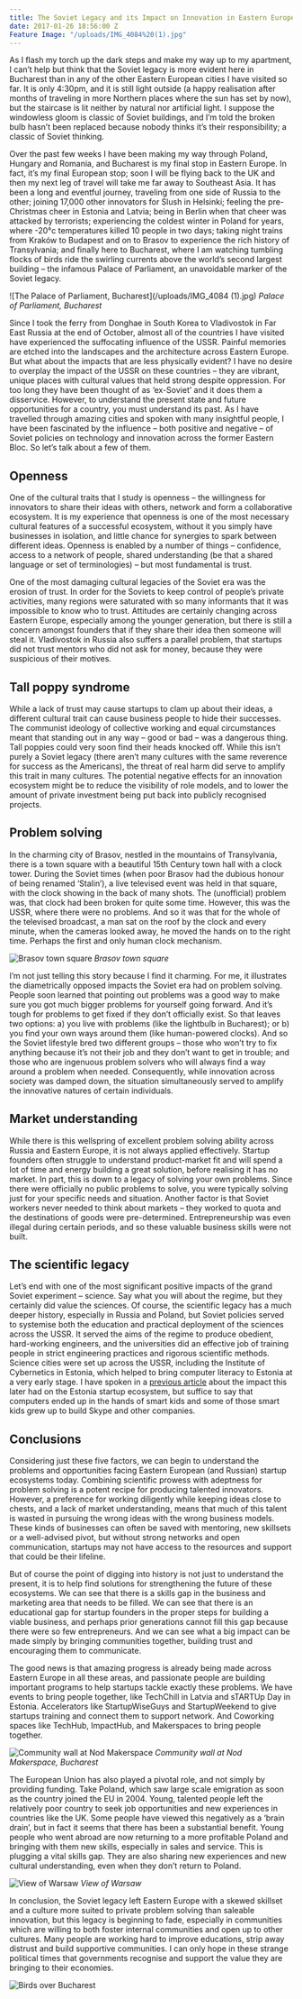 ```yaml
---
title: The Soviet Legacy and its Impact on Innovation in Eastern Europe
date: 2017-01-26 18:56:00 Z
Feature Image: "/uploads/IMG_4084%20(1).jpg"
---
```


As I flash my torch up the dark steps and make my way up to my apartment, I can’t help but think that the Soviet legacy is more evident here in Bucharest than in any of the other Eastern European cities I have visited so far. It is only 4:30pm, and it is still light outside (a happy realisation after months of traveling in more Northern places where the sun has set by now), but the staircase is lit neither by natural nor artificial light. I suppose the windowless gloom is classic of Soviet buildings, and I’m told the broken bulb hasn’t been replaced because nobody thinks it’s their responsibility; a classic of Soviet thinking. 

Over the past few weeks I have been making my way through Poland, Hungary and Romania, and Bucharest is my final stop in Eastern Europe. In fact, it’s my final European stop; soon I will be flying back to the UK and then my next leg of travel will take me far away to Southeast Asia. It has been a long and eventful journey, traveling from one side of Russia to the other; joining 17,000 other innovators for Slush in Helsinki; feeling the pre-Christmas cheer in Estonia and Latvia; being in Berlin when that cheer was attacked by terrorists; experiencing the coldest winter in Poland for years, where -20°c temperatures killed 10 people in two days; taking night trains from Kraków to Budapest and on to Brasov to experience the rich history of Transylvania; and finally here to Bucharest, where I am watching tumbling flocks of birds ride the swirling currents above the world’s second largest building – the infamous Palace of Parliament, an unavoidable marker of the Soviet legacy. 

![The Palace of Parliament, Bucharest](/uploads/IMG_4084 (1).jpg)
*Palace of Parliament, Bucharest*

Since I took the ferry from Donghae in South Korea to Vladivostok in Far East Russia at the end of October, almost all of the countries I have visited have experienced the suffocating influence of the USSR. Painful memories are etched into the landscapes and the architecture across Eastern Europe. But what about the impacts that are less physically evident? I have no desire to overplay the impact of the USSR on these countries – they are vibrant, unique places with cultural values that held strong despite oppression. For too long they have been thought of as ‘ex-Soviet’ and it does them a disservice. However, to understand the present state and future opportunities for a country, you must understand its past. As I have travelled through amazing cities and spoken with many insightful people, I have been fascinated by the influence – both positive and negative – of Soviet policies on technology and innovation across the former Eastern Bloc. So let’s talk about a few of them.

## Openness
One of the cultural traits that I study is openness – the willingness for innovators to share their ideas with others, network and form a collaborative ecosystem. It is my experience that openness is one of the most necessary cultural features of a successful ecosystem, without it you simply have businesses in isolation, and little chance for synergies to spark between different ideas. Openness is enabled by a number of things – confidence, access to a network of people, shared understanding (be that a shared language or set of terminologies) – but most fundamental is trust. 

One of the most damaging cultural legacies of the Soviet era was the erosion of trust. In order for the Soviets to keep control of people’s private activities, many regions were saturated with so many informants that it was impossible to know who to trust. Attitudes are certainly changing across Eastern Europe, especially among the younger generation, but there is still a concern amongst founders that if they share their idea then someone will steal it. Vladivostok in Russia also suffers a parallel problem, that startups did not trust mentors who did not ask for money, because they were suspicious of their motives. 

## Tall poppy syndrome
While a lack of trust may cause startups to clam up about their ideas, a different cultural trait can cause business people to hide their successes. The communist ideology of collective working and equal circumstances meant that standing out in any way – good or bad – was a dangerous thing. Tall poppies could very soon find their heads knocked off. While this isn’t purely a Soviet legacy (there aren’t many cultures with the same reverence for success as the Americans), the threat of real harm did serve to amplify this trait in many cultures. The potential negative effects for an innovation ecosystem might be to reduce the visibility of role models, and to lower the amount of private investment being put back into publicly recognised projects. 

## Problem solving
In the charming city of Brasov, nestled in the mountains of Transylvania, there is a town square with a beautiful 15th Century town hall with a clock tower. During the Soviet times (when poor Brasov had the dubious honour of being renamed ‘Stalin’), a live televised event was held in that square, with the clock showing in the back of many shots. The (unofficial) problem was, that clock had been broken for quite some time. However, this was the USSR, where there were no problems. And so it was that for the whole of the televised broadcast, a man sat on the roof by the clock and every minute, when the cameras looked away, he moved the hands on to the right time. Perhaps the first and only human clock mechanism. 

![Brasov town square](/uploads/IMG_3862.jpg)
*Brasov town square*

I’m not just telling this story because I find it charming. For me, it illustrates the diametrically opposed impacts the Soviet era had on problem solving. People soon learned that pointing out problems was a good way to make sure you got much bigger problems for yourself going forward. And it’s tough for problems to get fixed if they don’t officially exist. So that leaves two options: a) you live with problems (like the lightbulb in Bucharest); or b) you find your own ways around them (like human-powered clocks). And so the Soviet lifestyle bred two different groups – those who won’t try to fix anything because it’s not their job and they don’t want to get in trouble; and those who are ingenuous problem solvers who will always find a way around a problem when needed. Consequently, while innovation across society was damped down, the situation simultaneously served to amplify the innovative natures of certain individuals. 

## Market understanding 
While there is this wellspring of excellent problem solving ability across Russia and Eastern Europe, it is not always applied effectively. Startup founders often struggle to understand product-market fit and will spend a lot of time and energy building a great solution, before realising it has no market. In part, this is down to a legacy of solving your own problems. Since there were officially no public problems to solve, you were typically solving just for your specific needs and situation. Another factor is that Soviet workers never needed to think about markets – they worked to quota and the destinations of goods were pre-determined. Entrepreneurship was even illegal during certain periods, and so these valuable business skills were not built. 

## The scientific legacy
Let’s end with one of the most significant positive impacts of the grand Soviet experiment – science. Say what you will about the regime, but they certainly did value the sciences. Of course, the scientific legacy has a much deeper history, especially in Russia and Poland, but Soviet policies served to systemise both the education and practical deployment of the sciences across the USSR. It served the aims of the regime to produce obedient, hard-working engineers, and the universities did an effective job of training people in strict engineering practices and rigorous scientific methods. Science cities were set up across the USSR, including the Institute of Cybernetics in Estonia, which helped to bring computer literacy to Estonia at a very early stage. I have spoken in a [previous article](http://www.global-innovation-project.com/posts/driving-forces-for-startup-ecosystems/) about the impact this later had on the Estonia startup ecosystem, but suffice to say that computers ended up in the hands of smart kids and some of those smart kids grew up to build Skype and other companies.

## Conclusions 
Considering just these five factors, we can begin to understand the problems and opportunities facing Eastern European (and Russian) startup ecosystems today. Combining scientific prowess with adeptness for problem solving is a potent recipe for producing talented innovators. However, a preference for working diligently while keeping ideas close to chests, and a lack of market understanding, means that much of this talent is wasted in pursuing the wrong ideas with the wrong business models. These kinds of businesses can often be saved with mentoring, new skillsets or a well-advised pivot, but without strong networks and open communication, startups may not have access to the resources and support that could be their lifeline. 

But of course the point of digging into history is not just to understand the present, it is to help find solutions for strengthening the future of these ecosystems. We can see that there is a skills gap in the business and marketing area that needs to be filled. We can see that there is an educational gap for startup founders in the proper steps for building a viable business, and perhaps prior generations cannot fill this gap because there were so few entrepreneurs. And we can see what a big impact can be made simply by bringing communities together, building trust and encouraging them to communicate.

The good news is that amazing progress is already being made across Eastern Europe in all these areas, and passionate people are building important programs to help startups tackle exactly these problems. We have events to bring people together, like TechChill in Latvia and sTARTUp Day in Estonia. Accelerators like StartupWiseGuys and StartupWeekend to give startups training and connect them to support network. And Coworking spaces like TechHub, ImpactHub, and Makerspaces to bring people together.

![Community wall at Nod Makerspace](/uploads/IMG_4071.jpg)
*Community wall at Nod Makerspace, Bucharest*

The European Union has also played a pivotal role, and not simply by providing funding. Take Poland, which saw large scale emigration as soon as the country joined the EU in 2004. Young, talented people left the relatively poor country to seek job opportunities and new experiences in countries like the UK. Some people have viewed this negatively as a ‘brain drain’, but in fact it seems that there has been a substantial benefit. Young people who went abroad are now returning to a more profitable Poland and bringing with them new skills, especially in sales and service. This is plugging a vital skills gap. They are also sharing new experiences and new cultural understanding, even when they don’t return to Poland. 

![View of Warsaw](/uploads/IMG_3453.jpg)
*View of Warsaw*

In conclusion, the Soviet legacy left Eastern Europe with a skewed skillset and a culture more suited to private problem solving than saleable innovation, but this legacy is beginning to fade, especially in communities which are willing to both foster internal communities and open up to other cultures. Many people are working hard to improve educations, strip away distrust and build supportive communities. I can only hope in these strange political times that governments recognise and support the value they are bringing to their economies. 

![Birds over Bucharest](/uploads/IMG_4089.jpg)

